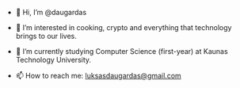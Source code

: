 - 👋 Hi, I’m @daugardas
- 👀 I’m interested in cooking, crypto and everything that technology brings to our lives.
- 🌱 I’m currently studying Computer Science (first-year) at Kaunas Technology University.

- 📫 How to reach me: luksasdaugardas@gmail.com
